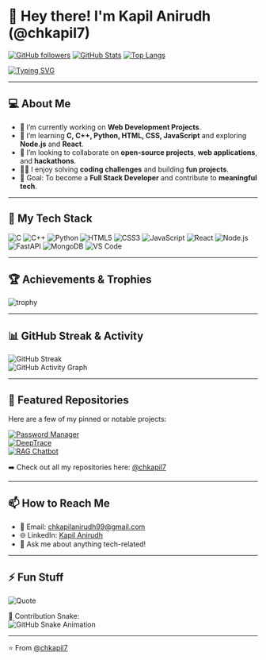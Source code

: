 # 👋 Hey there! I'm Kapil Anirudh (@chkapil7)

[![GitHub followers](https://img.shields.io/github/followers/chkapil7?style=social)](https://github.com/chkapil7?tab=followers)
[![GitHub Stats](https://github-readme-stats.vercel.app/api?username=chkapil7&show_icons=true&theme=radical)](https://github.com/chkapil7)
[![Top Langs](https://github-readme-stats.vercel.app/api/top-langs/?username=chkapil7&layout=compact&theme=radical)](https://github.com/chkapil7)

[![Typing SVG](https://readme-typing-svg.demolab.com?font=Fira+Code&pause=1000&color=00F78C&width=435&lines=Full+Stack+Developer;Cybersecurity+Researcher;AI+%26+ML+Enthusiast;Always+Learning+New+Tech)](https://git.io/typing-svg)

---

## 💻 About Me
- 🔭 I’m currently working on **Web Development Projects**.
- 🌱 I’m learning **C, C++, Python, HTML, CSS, JavaScript** and exploring **Node.js** and **React**.
- 🤝 I’m looking to collaborate on **open-source projects**, **web applications**, and **hackathons**.
- 👨‍💻 I enjoy solving **coding challenges** and building **fun projects**.
- 🎯 Goal: To become a **Full Stack Developer** and contribute to **meaningful tech**.

---

## 🚀 My Tech Stack
![C](https://img.shields.io/badge/-C-00599C?style=flat-square&logo=c)
![C++](https://img.shields.io/badge/-C++-00599C?style=flat-square&logo=c%2B%2B)
![Python](https://img.shields.io/badge/-Python-3776AB?style=flat-square&logo=python)
![HTML5](https://img.shields.io/badge/-HTML5-E34F26?style=flat-square&logo=html5)
![CSS3](https://img.shields.io/badge/-CSS3-1572B6?style=flat-square&logo=css3)
![JavaScript](https://img.shields.io/badge/-JavaScript-F7DF1E?style=flat-square&logo=javascript)
![React](https://img.shields.io/badge/-React-61DAFB?style=flat-square&logo=react)
![Node.js](https://img.shields.io/badge/-Node.js-339933?style=flat-square&logo=node.js)
![FastAPI](https://img.shields.io/badge/-FastAPI-009688?style=flat-square&logo=fastapi)
![MongoDB](https://img.shields.io/badge/-MongoDB-47A248?style=flat-square&logo=mongodb)
![VS Code](https://img.shields.io/badge/-VSCode-007ACC?style=flat-square&logo=visual-studio-code)

---

## 🏆 Achievements & Trophies
![trophy](https://github-profile-trophy.vercel.app/?username=chkapil7&theme=radical&no-frame=true&margin-w=10)

---

## 📊 GitHub Streak & Activity
![GitHub Streak](https://streak-stats.demolab.com/?user=chkapil7&theme=radical&hide_border=true)  
![GitHub Activity Graph](https://github-readme-activity-graph.vercel.app/graph?username=chkapil7&theme=tokyo-night)

---

## 📂 Featured Repositories
Here are a few of my pinned or notable projects:

[![Password Manager](https://img.shields.io/badge/🔐-Password_Manager-blue?style=for-the-badge)](https://github.com/chkapil7/password-manager)  
[![DeepTrace](https://img.shields.io/badge/🌐-DeepTrace-orange?style=for-the-badge)](https://github.com/chkapil7/deeptrace)  
[![RAG Chatbot](https://img.shields.io/badge/💬-RAG_Chatbot-green?style=for-the-badge)](https://github.com/chkapil7/chatbot)  

➡️ Check out all my repositories here: [@chkapil7](https://github.com/chkapil7?tab=repositories)

---

## 📫 How to Reach Me
- 📧 Email: [chkapilanirudh99@gmail.com](mailto:chkapilanirudh99@gmail.com)
- 🌐 LinkedIn: [Kapil Anirudh](https://www.linkedin.com/in/kapil-anirudh-ch-6461b1207/)
- 💬 Ask me about anything tech-related!

---

## ⚡ Fun Stuff
![Quote](https://quotes-github-readme.vercel.app/api?type=horizontal&theme=radical)  

🐍 Contribution Snake:  
![GitHub Snake Animation](https://github.com/chkapil7/chkapil7/blob/output/github-contribution-grid-snake.svg)

---

⭐️ From [@chkapil7](https://github.com/chkapil7)
